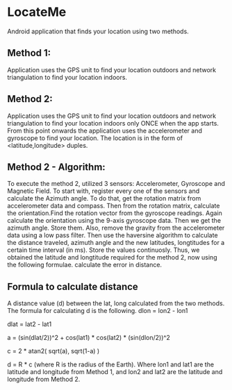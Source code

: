 # LocateMe

 Android application that finds your location using two methods.

## Method 1: 

Application uses the GPS unit to find your location outdoors and network triangulation to find your location indoors.

## Method 2: 

Application uses the GPS unit to find your location outdoors and network triangulation to find your location indoors only ONCE when the app starts. From this point onwards the application uses the accelerometer and gyroscope to find your location. The location is in the form of <latitude,longitude> duples. 

## Method 2 - Algorithm:

To execute the method 2, utilized 3 sensors: Accelerometer, Gyroscope and Magnetic Field. To start with, register every one of the sensors and calculate the Azimuth angle. To do that, get the rotation matrix from accelerometer data and compass. Then from the rotation matrix, calculate the orientation.Find the rotation vector from the gyroscope readings. Again calculate the orientation using the 9-axis gyroscope data. Then we get the azimuth angle. Store them.
Also, remove the gravity from the accelerometer data using a low pass filter. Then use the haversine algorithm to calculate the distance traveled, azimuth angle and the new latitudes, longtitudes for a certain time interval (in ms). Store the values continuosly. Thus, we obtained the latitude and longtitude required for the method 2, now using the following formulae. calculate the error in distance.

## Formula to calculate distance

A distance value (d) between the lat, long calculated from the two methods. The formula for
calculating d is the following.
dlon = lon2 - lon1 

dlat = lat2 - lat1 

a = (sin(dlat/2))^2 + cos(lat1) * cos(lat2) * (sin(dlon/2))^2

c = 2 * atan2( sqrt(a), sqrt(1-a) )

d = R * c (where R is the radius of the Earth).
Where lon1 and lat1 are the latitude and longitude from Method 1, and lon2 and lat2 are the latitude and longitude from Method 2.
